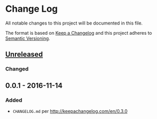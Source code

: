 # Change Log
All notable changes to this project will be documented in this file.

The format is based on [Keep a Changelog](http://keepachangelog.com/)
and this project adheres to [Semantic Versioning](http://semver.org/).

## [Unreleased]
### Changed

## 0.0.1 - 2016-11-14
### Added
- `CHANGELOG.md` per http://keepachangelog.com/en/0.3.0

[Unreleased]: https://github.com/danisla/esio/compare/v0.0.1...HEAD
[0.0.1]: https://github.com/danisla/esio/swagger-gen/compare/v0.0.1...HEAD
